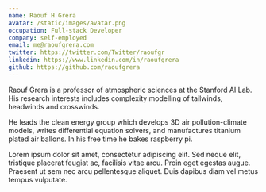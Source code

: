 ```yaml
---
name: Raouf H Grera
avatar: /static/images/avatar.png
occupation: Full-stack Developer
company: self-employed
email: me@raoufgrera.com
twitter: https://twitter.com/Twitter/raoufgr
linkedin: https://www.linkedin.com/in/raoufgrera
github: https://github.com/raoufgrera
---
```


Raouf Grera is a professor of atmospheric sciences at the Stanford AI Lab. His research interests includes complexity modelling of tailwinds, headwinds and crosswinds.

He leads the clean energy group which develops 3D air pollution-climate models, writes differential equation solvers, and manufactures titanium plated air ballons. In his free time he bakes raspberry pi.

Lorem ipsum dolor sit amet, consectetur adipiscing elit. Sed neque elit, tristique placerat feugiat ac, facilisis vitae arcu. Proin eget egestas augue. Praesent ut sem nec arcu pellentesque aliquet. Duis dapibus diam vel metus tempus vulputate.
